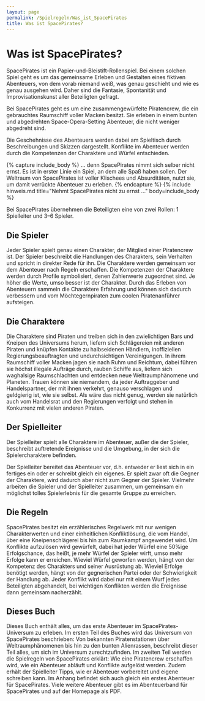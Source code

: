 ```yaml
---
layout: page
permalink: /Spielregeln/Was_ist_SpacePirates
title: Was ist SpacePirates?
---
```


# Was ist SpacePirates?

SpacePirates ist ein Papier-und-Bleistift-Rollenspiel. Bei einem solchen Spiel geht es um das gemeinsame Erleben und Gestalten eines fiktiven Abenteuers, von dem vorab niemand weiß, was genau geschieht und wie es genau ausgehen wird. Daher sind die Fantasie, Spontanität und Improvisationskunst aller Beteiligten gefragt.

Bei SpacePirates geht es um eine zusammengewürfelte Piratencrew, die ein gebrauchtes Raumschiff voller Macken besitzt. Sie erleben in einem bunten und abgedrehten Space-Opera-Setting Abenteuer, die nicht weniger abgedreht sind.

Die Geschehnisse des Abenteuers werden dabei am Spieltisch durch Beschreibungen und Skizzen dargestellt. Konflikte im Abenteuer werden durch die Kompetenzen der Charaktere und Würfel entschieden.

{% capture include_body %}
… denn SpacePirates nimmt sich selber nicht ernst. Es ist in erster Linie ein Spiel, an dem alle Spaß haben sollen. Der Weltraum von SpacePirates ist voller Klischees und Absurditäten, nutzt sie, um damit verrückte Abenteuer zu erleben.
{% endcapture %}
{% include hinweis.md title="Nehmt SpacePirates nicht zu ernst …" body=include_body %}

Bei SpacePirates übernehmen die Beteiligten eine von zwei Rollen: 1 Spielleiter und 3–6 Spieler.

## Die Spieler

Jeder Spieler spielt genau einen Charakter, der Mitglied einer Piratencrew ist. Der Spieler beschreibt die Handlungen des Charakters, sein Verhalten und spricht in direkter Rede für ihn. Die Charaktere werden gemeinsam vor dem Abenteuer nach Regeln erschaffen. Die Kompetenzen der Charaktere werden durch Profile symbolisiert, denen Zahlenwerte zugeordnet sind. Je höher die Werte, umso besser ist der Charakter. Durch das Erleben von Abenteuern sammeln die Charaktere Erfahrung und können sich dadurch verbessern und vom Möchtegernpiraten zum coolen Piratenanführer aufsteigen.

## Die Charaktere

Die Charaktere sind Piraten und treiben sich in den zwielichtigen Bars und Kneipen des Universums herum, liefern sich Schlägereien mit anderen Piraten und knüpfen Kontakte zu halbseidenen Händlern, inoffiziellen Regierungsbeauftragten und undurchsichtigen Vereinigungen. In ihrem Raumschiff voller Macken jagen sie nach Ruhm und Reichtum, dabei führen sie höchst illegale Aufträge durch, rauben Schiffe aus, liefern sich waghalsige Raumschlachten und entdecken neue Weltraumphänomene und Planeten. Trauen können sie niemandem, da jeder Auftraggeber und Handelspartner, der mit ihnen verkehrt, genauso verschlagen und geldgierig ist, wie sie selbst. Als wäre das nicht genug, werden sie natürlich auch vom Handelsrat und den Regierungen verfolgt und stehen in Konkurrenz mit vielen anderen Piraten.

## Der Spielleiter

Der Spielleiter spielt alle Charaktere im Abenteuer, außer die der Spieler, beschreibt auftretende Ereignisse und die Umgebung, in der sich die Spielercharaktere befinden.

Der Spielleiter bereitet das Abenteuer vor, d.h. entweder er liest sich in ein fertiges ein oder er schreibt gleich ein eigenes. Er spielt zwar oft die Gegner der Charaktere, wird dadurch aber nicht zum Gegner der Spieler. Vielmehr arbeiten die Spieler und der Spielleiter zusammen, um gemeinsam ein möglichst tolles Spielerlebnis für die gesamte Gruppe zu erreichen.

## Die Regeln

SpacePirates besitzt ein erzählerisches Regelwerk mit nur wenigen Charakterwerten und einer einheitlichen Konfliktlösung, die vom Handel, über eine Kneipenschlägerei bis hin zum Raumkampf angewendet wird. Um Konflikte aufzulösen wird gewürfelt, dabei hat jeder Würfel eine 50%ige Erfolgschance, das heißt, je mehr Würfel der Spieler wirft, umso mehr Erfolge kann er erreichen. Wieviel Würfel geworfen werden, hängt von der Kompetenz des Charakters und seiner Ausrüstung ab. Wieviel Erfolge benötigt werden, hängt von der gegnerischen Partei oder der Schwierigkeit der Handlung ab. Jeder Konflikt wird dabei nur mit einem Wurf jedes Beteiligten abgehandelt, bei wichtigen Konflikten werden die Ereignisse dann gemeinsam nacherzählt.

## Dieses Buch

Dieses Buch enthält alles, um das erste Abenteuer im SpacePirates-Universum zu erleben. Im ersten Teil des Buches wird das Universum von SpacePirates beschrieben: Von bekannten Piratenstationen über Weltraumphänomenen bis hin zu den bunten Alienrassen, beschreibt dieser Teil alles, um sich im Universum zurechtzufinden. Im zweiten Teil werden die Spielregeln von SpacePirates erklärt: Wie eine Piratencrew erschaffen wird, wie ein Abenteuer abläuft und Konflikte aufgelöst werden. Zudem erhält der Spielleiter Tipps, wie er Abenteuer vorbereitet und eigene schreiben kann. Im Anhang befindet sich auch gleich ein erstes Abenteuer für SpacePirates. Viele weitere Abenteuer gibt es im Abenteuerband für SpacePirates und auf der Homepage als PDF.

